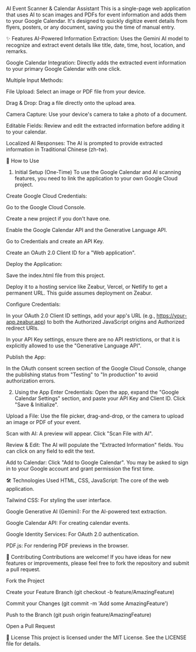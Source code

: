 AI Event Scanner & Calendar Assistant
This is a single-page web application that uses AI to scan images and PDFs for event information and adds them to your Google Calendar. It's designed to quickly digitize event details from flyers, posters, or any document, saving you the time of manual entry.

✨ Features
AI-Powered Information Extraction: Uses the Gemini AI model to recognize and extract event details like title, date, time, host, location, and remarks.

Google Calendar Integration: Directly adds the extracted event information to your primary Google Calendar with one click.

Multiple Input Methods:

File Upload: Select an image or PDF file from your device.

Drag & Drop: Drag a file directly onto the upload area.

Camera Capture: Use your device's camera to take a photo of a document.

Editable Fields: Review and edit the extracted information before adding it to your calendar.

Localized AI Responses: The AI is prompted to provide extracted information in Traditional Chinese (zh-tw).

🚀 How to Use
1. Initial Setup (One-Time)
To use the Google Calendar and AI scanning features, you need to link the application to your own Google Cloud project.

Create Google Cloud Credentials:

Go to the Google Cloud Console.

Create a new project if you don't have one.

Enable the Google Calendar API and the Generative Language API.

Go to Credentials and create an API Key.

Create an OAuth 2.0 Client ID for a "Web application".

Deploy the Application:

Save the index.html file from this project.

Deploy it to a hosting service like Zeabur, Vercel, or Netlify to get a permanent URL. This guide assumes deployment on Zeabur.

Configure Credentials:

In your OAuth 2.0 Client ID settings, add your app's URL (e.g., https://your-app.zeabur.app) to both the Authorized JavaScript origins and Authorized redirect URIs.

In your API Key settings, ensure there are no API restrictions, or that it is explicitly allowed to use the "Generative Language API".

Publish the App:

In the OAuth consent screen section of the Google Cloud Console, change the publishing status from "Testing" to "In production" to avoid authorization errors.

2. Using the App
Enter Credentials: Open the app, expand the "Google Calendar Settings" section, and paste your API Key and Client ID. Click "Save & Initialize".

Upload a File: Use the file picker, drag-and-drop, or the camera to upload an image or PDF of your event.

Scan with AI: A preview will appear. Click "Scan File with AI".

Review & Edit: The AI will populate the "Extracted Information" fields. You can click on any field to edit the text.

Add to Calendar: Click "Add to Google Calendar". You may be asked to sign in to your Google account and grant permission the first time.

🛠️ Technologies Used
HTML, CSS, JavaScript: The core of the web application.

Tailwind CSS: For styling the user interface.

Google Generative AI (Gemini): For the AI-powered text extraction.

Google Calendar API: For creating calendar events.

Google Identity Services: For OAuth 2.0 authentication.

PDF.js: For rendering PDF previews in the browser.

🤝 Contributing
Contributions are welcome! If you have ideas for new features or improvements, please feel free to fork the repository and submit a pull request.

Fork the Project

Create your Feature Branch (git checkout -b feature/AmazingFeature)

Commit your Changes (git commit -m 'Add some AmazingFeature')

Push to the Branch (git push origin feature/AmazingFeature)

Open a Pull Request

📄 License
This project is licensed under the MIT License. See the LICENSE file for details.

